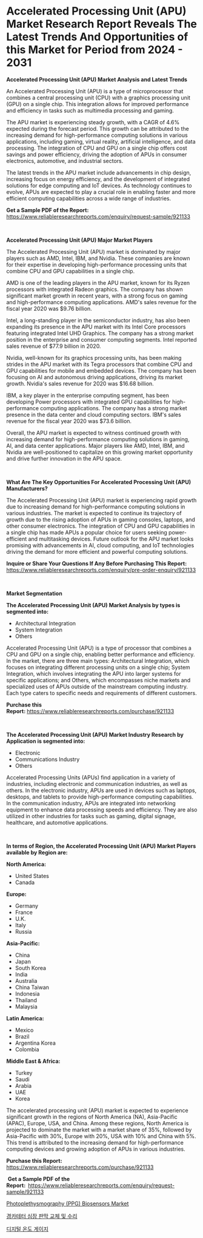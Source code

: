 <p><h1>Accelerated Processing Unit (APU) Market Research Report Reveals The Latest Trends And Opportunities of this Market for Period from 2024 - 2031</h1></p><p><strong>Accelerated Processing Unit (APU) Market Analysis and Latest Trends</strong></p>
<p><p>An Accelerated Processing Unit (APU) is a type of microprocessor that combines a central processing unit (CPU) with a graphics processing unit (GPU) on a single chip. This integration allows for improved performance and efficiency in tasks such as multimedia processing and gaming.</p><p>The APU market is experiencing steady growth, with a CAGR of 4.6% expected during the forecast period. This growth can be attributed to the increasing demand for high-performance computing solutions in various applications, including gaming, virtual reality, artificial intelligence, and data processing. The integration of CPU and GPU on a single chip offers cost savings and power efficiency, driving the adoption of APUs in consumer electronics, automotive, and industrial sectors.</p><p>The latest trends in the APU market include advancements in chip design, increasing focus on energy efficiency, and the development of integrated solutions for edge computing and IoT devices. As technology continues to evolve, APUs are expected to play a crucial role in enabling faster and more efficient computing capabilities across a wide range of industries.</p></p>
<p><strong>Get a Sample PDF of the Report:&nbsp;</strong> <a href="https://www.reliableresearchreports.com/enquiry/request-sample/921133">https://www.reliableresearchreports.com/enquiry/request-sample/921133</a></p>
<p>&nbsp;</p>
<p><strong>Accelerated Processing Unit (APU) Major Market Players</strong></p>
<p><p>The Accelerated Processing Unit (APU) market is dominated by major players such as AMD, Intel, IBM, and Nvidia. These companies are known for their expertise in developing high-performance processing units that combine CPU and GPU capabilities in a single chip.</p><p>AMD is one of the leading players in the APU market, known for its Ryzen processors with integrated Radeon graphics. The company has shown significant market growth in recent years, with a strong focus on gaming and high-performance computing applications. AMD's sales revenue for the fiscal year 2020 was $9.76 billion.</p><p>Intel, a long-standing player in the semiconductor industry, has also been expanding its presence in the APU market with its Intel Core processors featuring integrated Intel UHD Graphics. The company has a strong market position in the enterprise and consumer computing segments. Intel reported sales revenue of $77.9 billion in 2020.</p><p>Nvidia, well-known for its graphics processing units, has been making strides in the APU market with its Tegra processors that combine CPU and GPU capabilities for mobile and embedded devices. The company has been focusing on AI and autonomous driving applications, driving its market growth. Nvidia's sales revenue for 2020 was $16.68 billion.</p><p>IBM, a key player in the enterprise computing segment, has been developing Power processors with integrated GPU capabilities for high-performance computing applications. The company has a strong market presence in the data center and cloud computing sectors. IBM's sales revenue for the fiscal year 2020 was $73.6 billion.</p><p>Overall, the APU market is expected to witness continued growth with increasing demand for high-performance computing solutions in gaming, AI, and data center applications. Major players like AMD, Intel, IBM, and Nvidia are well-positioned to capitalize on this growing market opportunity and drive further innovation in the APU space.</p></p>
<p>&nbsp;</p>
<p><strong>What Are The Key Opportunities For Accelerated Processing Unit (APU) Manufacturers?</strong></p>
<p><p>The Accelerated Processing Unit (APU) market is experiencing rapid growth due to increasing demand for high-performance computing solutions in various industries. The market is expected to continue its trajectory of growth due to the rising adoption of APUs in gaming consoles, laptops, and other consumer electronics. The integration of CPU and GPU capabilities in a single chip has made APUs a popular choice for users seeking power-efficient and multitasking devices. Future outlook for the APU market looks promising with advancements in AI, cloud computing, and IoT technologies driving the demand for more efficient and powerful computing solutions.</p></p>
<p><strong>Inquire or Share Your Questions If Any Before Purchasing This Report:</strong> <a href="https://www.reliableresearchreports.com/enquiry/pre-order-enquiry/921133">https://www.reliableresearchreports.com/enquiry/pre-order-enquiry/921133</a></p>
<p>&nbsp;</p>
<p><strong>Market Segmentation</strong></p>
<p><strong>The Accelerated Processing Unit (APU) Market Analysis by types is segmented into:</strong></p>
<p><ul><li>Architectural Integration</li><li>System Integration</li><li>Others</li></ul></p>
<p><p>Accelerated Processing Unit (APU) is a type of processor that combines a CPU and GPU on a single chip, enabling better performance and efficiency. In the market, there are three main types: Architectural Integration, which focuses on integrating different processing units on a single chip; System Integration, which involves integrating the APU into larger systems for specific applications; and Others, which encompasses niche markets and specialized uses of APUs outside of the mainstream computing industry. Each type caters to specific needs and requirements of different customers.</p></p>
<p><strong>Purchase this Report:&nbsp;</strong><a href="https://www.reliableresearchreports.com/purchase/921133">https://www.reliableresearchreports.com/purchase/921133</a></p>
<p>&nbsp;</p>
<p><strong>The Accelerated Processing Unit (APU) Market Industry Research by Application is segmented into:</strong></p>
<p><ul><li>Electronic</li><li>Communications Industry</li><li>Others</li></ul></p>
<p><p>Accelerated Processing Units (APUs) find application in a variety of industries, including electronic and communication industries, as well as others. In the electronic industry, APUs are used in devices such as laptops, desktops, and tablets to provide high-performance computing capabilities. In the communication industry, APUs are integrated into networking equipment to enhance data processing speeds and efficiency. They are also utilized in other industries for tasks such as gaming, digital signage, healthcare, and automotive applications.</p></p>
<p>&nbsp;</p>
<p><strong>In terms of Region, the Accelerated Processing Unit (APU) Market Players available by Region are:</strong></p>
<p>
    <p> <strong> North America: </strong>
        <ul>
            <li>United States</li>
            <li>Canada</li>
        </ul>
        </p> 
    <p> <strong> Europe: </strong>
        <ul>
            <li>Germany</li>
            <li>France</li>
            <li>U.K.</li>
            <li>Italy</li>
            <li>Russia</li>
        </ul>
        </p> 
    <p> <strong> Asia-Pacific: </strong>
        <ul>
            <li>China</li>
            <li>Japan</li>
            <li>South Korea</li>
            <li>India</li>
            <li>Australia</li>
            <li>China Taiwan</li>
            <li>Indonesia</li>
            <li>Thailand</li>
            <li>Malaysia</li>
        </ul>
        </p> 
    <p> <strong> Latin America: </strong>
        <ul>
            <li>Mexico</li>
            <li>Brazil</li>
            <li>Argentina Korea</li>
            <li>Colombia</li>
        </ul>
        </p> 
    <p> <strong> Middle East & Africa: </strong>
        <ul>
            <li>Turkey</li>
            <li>Saudi</li>
            <li>Arabia</li>
            <li>UAE</li>
            <li>Korea</li>
        </ul>
    </p>
    </p>
<p><p>The accelerated processing unit (APU) market is expected to experience significant growth in the regions of North America (NA), Asia-Pacific (APAC), Europe, USA, and China. Among these regions, North America is projected to dominate the market with a market share of 35%, followed by Asia-Pacific with 30%, Europe with 20%, USA with 10% and China with 5%. This trend is attributed to the increasing demand for high-performance computing devices and growing adoption of APUs in various industries.</p></p>
<p><strong>Purchase this Report: </strong><a href="https://www.reliableresearchreports.com/purchase/921133">https://www.reliableresearchreports.com/purchase/921133</a></p>
<p>&nbsp;<strong>Get a Sample PDF of the Report:&nbsp;&nbsp;</strong><a href="https://www.reliableresearchreports.com/enquiry/request-sample/921133">https://www.reliableresearchreports.com/enquiry/request-sample/921133</a></p>
<p><strong></strong></p>
<p><p><a href="https://github.com/santosh758595/Market-Research-Report-List-3/blob/main/photoplethysmography-ppg-biosensors-market.md">Photoplethysmography (PPG) Biosensors Market</a></p><p><a href="https://medium.com/@garyauer906782023/%EB%B0%A9%EA%B4%91-%EB%8C%80%EC%8B%A0-%EB%8B%A8%EA%B5%AD-%EB%B0%8F-%EC%88%98%EB%A6%AC-%EC%87%84-%EC%8B%AC%EC%9E%A5-%ED%8C%90%EC%A7%80-%EC%8B%9C%EC%9E%A5-%EC%A1%B0%EC%82%AC-%EB%B3%B4%EA%B3%A0%EC%84%9C-%EA%B7%B8-%EC%97%AD%EC%82%AC%EC%99%80-2031%EB%85%84%EA%B9%8C%EC%A7%80%EC%9D%98-%EC%98%88%EC%B8%A1-4041e97b6d71">경카테터 심장 판막 교체 및 수리</a></p><p><a href="https://medium.com/@bubblebutt879567/%EB%94%94%EC%A7%80%ED%84%88%EC%98%A8%EB%8F%84%EA%B3%84-%EC%8B%9C%EC%9E%A5-%EC%9C%A0%ED%98%95-%EC%9D%91%EC%9A%A9-%EB%B0%8F-%EC%A7%80%EB%A6%AC%EC%97%90-%EB%8C%80%ED%95%9C-%ED%8F%AC%EA%B4%84%EC%A0%81-%ED%8F%89%EA%B0%80-176e205c21c2">디지털 온도 게이지</a></p></p>